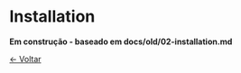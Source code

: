 # Installation

**Em construção - baseado em docs/old/02-installation.md**

[← Voltar](./README.md)
